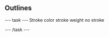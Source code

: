 <h2 class="c-project-heading--task">Outlines</h2>

--- task ---
Stroke color
stroke weight
no stroke

--- /task --- 
